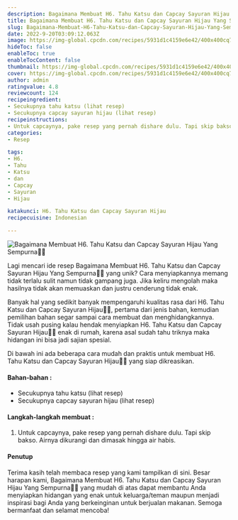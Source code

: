 ```yaml
---
description: Bagaimana Membuat H6. Tahu Katsu dan Capcay Sayuran Hijau Yang Sempurna"
title: Bagaimana Membuat H6. Tahu Katsu dan Capcay Sayuran Hijau Yang Sempurna
slug: Bagaimana-Membuat-H6-Tahu-Katsu-dan-Capcay-Sayuran-Hijau-Yang-Sempurna
date: 2022-9-20T03:09:12.063Z
image: https://img-global.cpcdn.com/recipes/5931d1c4159e6e42/400x400cq70/photo.jpg
hideToc: false
enableToc: true
enableTocContent: false
thumbnail: https://img-global.cpcdn.com/recipes/5931d1c4159e6e42/400x400cq70/photo.jpg
cover: https://img-global.cpcdn.com/recipes/5931d1c4159e6e42/400x400cq70/photo.jpg
author: admin
ratingvalue: 4.8
reviewcount: 124
recipeingredient:
- Secukupnya tahu katsu (lihat resep)
- Secukupnya capcay sayuran hijau (lihat resep)
recipeinstructions:
- Untuk capcaynya, pake resep yang pernah dishare dulu. Tapi skip bakso. Airnya dikurangi dan dimasak hingga air habis.
categories:
- Resep

tags:
- H6.
- Tahu
- Katsu
- dan
- Capcay
- Sayuran
- Hijau

katakunci: H6. Tahu Katsu dan Capcay Sayuran Hijau
recipecuisine: Indonesian

---
```


![Bagaimana Membuat H6. Tahu Katsu dan Capcay Sayuran Hijau Yang Sempurna👩‍🍳](https://img-global.cpcdn.com/recipes/5931d1c4159e6e42/400x400cq70/photo.jpg)

Lagi mencari ide resep Bagaimana Membuat H6. Tahu Katsu dan Capcay Sayuran Hijau Yang Sempurna👩‍🍳 yang unik? Cara menyiapkannya memang tidak terlalu sulit namun tidak gampang juga. Jika keliru mengolah maka hasilnya tidak akan memuaskan dan justru cenderung tidak enak.

Banyak hal yang sedikit banyak mempengaruhi kualitas rasa dari H6. Tahu Katsu dan Capcay Sayuran Hijau👩‍🍳, pertama dari jenis bahan, kemudian pemilihan bahan segar sampai cara membuat dan menghidangkannya. Tidak usah pusing kalau hendak menyiapkan H6. Tahu Katsu dan Capcay Sayuran Hijau👩‍🍳 enak di rumah, karena asal sudah tahu triknya maka hidangan ini bisa jadi sajian spesial.

Di bawah ini ada beberapa cara mudah dan praktis untuk membuat H6. Tahu Katsu dan Capcay Sayuran Hijau👩‍🍳 yang siap dikreasikan.

<!--inarticleads1-->

#### Bahan-bahan :

- Secukupnya tahu katsu (lihat resep)
- Secukupnya capcay sayuran hijau (lihat resep)

<!--inarticleads2-->

#### Langkah-langkah membuat :

1. Untuk capcaynya, pake resep yang pernah dishare dulu. Tapi skip bakso. Airnya dikurangi dan dimasak hingga air habis.

#### Penutup

Terima kasih telah membaca resep yang kami tampilkan di sini. Besar harapan kami, Bagaimana Membuat H6. Tahu Katsu dan Capcay Sayuran Hijau Yang Sempurna👩‍🍳 yang mudah di atas dapat membantu Anda menyiapkan hidangan yang enak untuk keluarga/teman maupun menjadi inspirasi bagi Anda yang berkeinginan untuk berjualan makanan. Semoga bermanfaat dan selamat mencoba!